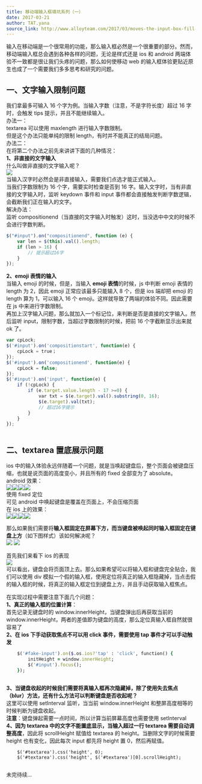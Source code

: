 ```yaml
---
title: 移动端输入框填坑系列（一）
date: 2017-03-21
author: TAT.yana
source_link: http://www.alloyteam.com/2017/03/moves-the-input-box-fill-series-a/
---
```


输入在移动端是一个很常用的功能，那么输入框必然是一个很重要的部分。然而，移动端输入框总会遇到各种各样的问题，无论是样式还是 ios 和 android 两端体验不一致都是很让我们头疼的问题，那么如何使移动 web 的输入框体验更贴近原生也成了一个需要我们多多思考和研究的问题。

## 一、文字输入限制问题

我们拿最多可输入 16 个字为例。当输入字数（注意，不是字符长度）超过 16 字时，会触发 tips 提示，并且不能继续输入。  
办法一：  
textarea 可以使用 maxlength 进行输入字数限制。  
但是这个办法只能单纯的限制 length，有时并不能真正的结局问题。  
办法二：  
在将第二个办法之前先来讲讲下面的几种情况：  
**1、非直接的文字输入**  
什么叫做非直接的文字输入呢？  
![](http://www.alloyteam.com/wp-content/uploads/2017/03/非直接输入.gif)  
当输入汉字时必然会是非直接输入，需要我们点选才能正式输入。  
当我们字数限制为 16 个字，需要实时检查是否到 16 字。输入文字时，当有非直接的文字输入时，监听 keydown 事件和 input 事件都会直接触发判断字数逻辑，会截断我们正在输入的文字。  
解决办法：  
监听 compositionend（当直接的文字输入时触发）这时，当没选中中文的时候不会进行字数判断。  

```javascript
$("#input").on("compositionend", function (e) {
    var len = $(this).val().length;
    if (len > 16) {
        // 提示超过16字
    }
});
```

**2、emoji 表情的输入**  
当输入 emoji 的时候，但是，当输入 **emoji 表情**的时候，js 中判断 emoji 表情的 length 为 2，因此 emoji 正常应该最多只能输入 8 个，但是 ios 端却把 emoji 的 length 算为 1，可以输入 16 个 emoji。这样就导致了两端的体验不同。因此需要在 js 中来进行字数限制。  
再加上汉字输入问题，那么就加入一个标记位，来判断是否是直接的文字输入。然后监听 input，限制字数，当超过字数限制的时候，把前 16 个字截断显示出来就 ok 了。  

```javascript
var cpLock;
$('#input').on('compositionstart', function(e) {
    cpLock = true；
});
$('#input').on('compositionend', function(e) {
    cpLock = false;
});
$('#input').on('input', function(e) {
    if (!cpLock) {
        if (e.target.value.length - 17 >=0) {
            var txt = $(e.target).val().substring(0, 16);
            $(e.target).val(txt);
            // 超过16字提示
        }
    }
});
 
```

## 二、textarea 置底展示问题

ios 中的输入体验永远伴随着一个问题，就是当唤起键盘后，整个页面会被键盘压缩，也就是说页面的高度变小，并且所有的 fixed 全部变为了 absolute。  
android 效果：  
![](http://www.alloyteam.com/wp-content/uploads/2017/03/2D60002621E863465FA9D1D125E0A625.png)![](http://www.alloyteam.com/wp-content/uploads/2017/03/19B6FBC1CDAB2DFD5D8372835AD40D5B.jpg)![](http://www.alloyteam.com/wp-content/uploads/2017/03/0F235217BAA61D883AE0FF749D56639E.png)![](http://www.alloyteam.com/wp-content/uploads/2017/03/E7A2A47E4CBADEEC480C817F33420B89.jpg)  
使用 fixed 定位     
可见 android 中唤起键盘是覆盖在页面上，不会压缩页面  
在 ios 上的效果：  
![](http://www.alloyteam.com/wp-content/uploads/2017/03/C2C872ABEC19523C4F7FA12C8BF9AF6C.png)![](http://www.alloyteam.com/wp-content/uploads/2017/03/13433D7D79C882AD3C77E44923C0E2AC.png)![](http://www.alloyteam.com/wp-content/uploads/2017/03/7750008C947D43327F2C12BBC837B52E.png)![](http://www.alloyteam.com/wp-content/uploads/2017/03/1A9474E333E9DC2B5943AA23B78BE9E6.png)

那么如果我们需要将**输入框固定在屏幕下方，而当键盘被唤起同时输入框固定在键盘上方**（如下图样式）该如何解决呢？  
![](http://www.alloyteam.com/wp-content/uploads/2017/03/6E894A4776B4E45EFEFC0A33A6234A51.png) ![](http://www.alloyteam.com/wp-content/uploads/2017/03/C45EADCFE7E097D2D49E5315878F42DC.png)

首先我们来看下 ios 的表现  
![](http://www.alloyteam.com/wp-content/uploads/2017/03/F0C85FCCA1DD9D467AB1860DB1886434.png)  
可以看出，键盘会将页面顶上去。那么如果希望可以将输入框和键盘完全贴合，我们可以使用 div 模拟一个假的输入框，使用定位将真正的输入框隐藏掉，当点击假的输入框的时候，将真正的输入框定位到键盘上方，并且手动获取输入框焦点。

在实现过程中需要注意下面几个问题：  
**1、真正的输入框的位置计算**：  
首先记录无键盘时的 window.innerHeight，当键盘弹出后再获取当前的 window.innerHeight，两者的差值即为键盘的高度，那么定位真输入框自然就很容易了  
**2、在 ios 下手动获取焦点不可以用 click 事件，需要使用 tap 事件才可以手动触发**  

```ruby
    $('#fake-input').on($.os.ios?'tap' : 'click', function() {
        initHeight = window.innerHeight;
        $('#input').focus();
    });
 
```

**3、当键盘收起的时候我们需要将真输入框再次隐藏掉，除了使用失去焦点（blur）方法，还有什么方法可以判断键盘是否收起呢？**  
这里可以使用 setInterval 监听，当当前 window.innerHeight 和整屏高度相等的时候判断为键盘收起。  
**注意**：键盘弹起需要一点时间，所以计算当前屏幕高度也需要使用 setInterval  
**4、因为 textarea 中的文字不能置底显示，当输入超过一行 textarea 需要自动调整高度**，因此将 scrollHeight 赋值给 textarea 的 height。当删除文字的时候需要 height 也有变化，因此每次 input 都先将 height 置 0，然后再赋值。  

        $('#textarea').css('height', 0);
        $('#textarea').css('height', $('#textarea')[0].scrollHeight);
     

未完待续...